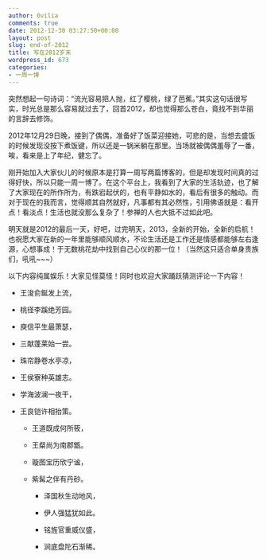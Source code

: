 ```yaml
---
author: Ovilia
comments: true
date: 2012-12-30 03:27:50+00:00
layout: post
slug: end-of-2012
title: 写在2012岁末
wordpress_id: 673
categories:
- 一周一博
---
```


突然想起一句诗词：“流光容易把人抛，红了樱桃，绿了芭蕉。”其实这句话很写实，时光总是那么容易就过去了，回首2012，却也觉得那么苍白，竟找不到华丽的言辞去修饰。

2012年12月29日晚，接到了偶偶，准备好了饭菜迎接她，可悲的是，当想去盛饭的时候发现没按下煮饭键，所以还是一锅米躺在那里。当场就被偶偶羞辱了一番，唉，看来是上了年纪，健忘了。

刚开始加入大家伙儿的时候原本是打算一周写两篇博客的，但是却发现时间真的过得好快，所以只能一周一博了。在这个平台上，我看到了大家的生活轨迹，也了解了大家现在的所作所为，有跌宕起伏的，也有平静如水的，看后有很多的触动。而对于现在的我而言，觉得顺其自然就好，凡事都有其必然性，引用佛语就是：看开点！看淡点！生活也就没那么复杂了！参禅的人也大抵不过如此吧。

明天就是2012的最后一天，好吧，过完明天，2013，全新的开始，全新的启航！也祝愿大家在新的一年里能够顺风顺水，不论生活还是工作还是情感都能够左右逢源，心想事成！于无数桃花劫中找到自己心仪的那一位！（当然这只适合单身贵族们，吼吼~~~）

以下内容纯属娱乐！大家见怪莫怪！同时也欢迎大家踊跃猜测评论一下内容！



	
  * 王浚俞鋋发上流，

	
  * 桃径李蹊绝芳园。

	
  * 庾信平生最萧瑟，

	
  * 三献蓬莱始一尝。

	
  * 珠帘静卷水亭凉，

	
  * 王侯寮种英雄志。

	
  * 学海波澜一夜干，

	
  * 王良铠许相抬策。

	
    * 王道既成何所筱，

	
    * 王粲尚为南郡甑。

	
    * 璇图宝历欣宁谧，

	
    * 紫髯之伴有丹砂。

	
      * 泽国秋生动地风，

	
      * 伊人强猛犹如此。

	
      * 铭旌官重威仪盛，

	
      * 涧底盘陀石渐稀。









